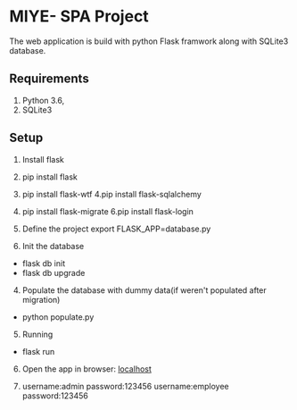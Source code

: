 MIYE- SPA Project
=====
The web application is build with python Flask framwork along with SQLite3 database. 

## Requirements
1. Python 3.6, 
2. SQLite3 


## Setup
1. Install flask
2. pip install flask
3. pip install flask-wtf
4.pip install flask-sqlalchemy
5. pip install flask-migrate
6.pip install flask-login

2. Define the project
 export FLASK_APP=database.py


3. Init the database

- flask db init
- flask db upgrade

4. Populate the database with dummy data(if weren't populated after migration)
- python populate.py

5. Running

- flask run

6. Open the app in browser: [localhost](http://127.0.0.1:5000/)

7. username:admin password:123456
   username:employee password:123456
